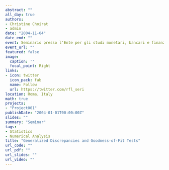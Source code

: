 ```yaml
---
abstract: ""
all_day: true
authors:
- Christine Choirat
- admin
date: "2004-11-04"
date_end: ""
event: Seminario presso l'Ente per gli studi monetari, bancari e finanziari Luigi Einaudi, in collaborazione con l'Università di Tor Vergata
event_url: ""
featured: false
image:
  caption: ''
  focal_point: Right
links:
- icon: twitter
  icon_pack: fab
  name: Follow
  url: https://twitter.com/rfl_seri
location: Roma, Italy
math: true
projects:
- "Project001"
publishDate: "2004-01-01T00:00:00Z"
slides: ""
summary: "Seminar"
tags:
- Statistics
- Numerical Analysis
title: "Generalized Discrepancies and Goodness-of-Fit Tests"
url_code: ""
url_pdf: ""
url_slides: ""
url_video: ""
---
```

